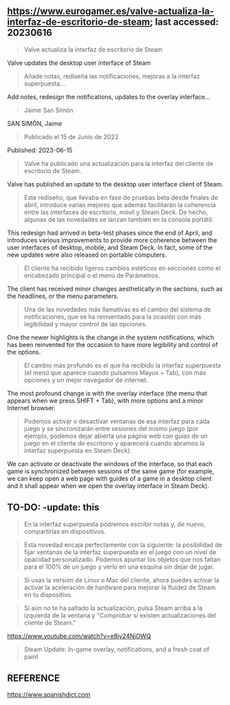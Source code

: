 ## https://www.eurogamer.es/valve-actualiza-la-interfaz-de-escritorio-de-steam; last accessed: 20230616

> Valve actualiza la interfaz de escritorio de Steam

Valve updates the desktop user interface of Steam

> Añade notas, rediseña las notificaciones, mejoras a la interfaz superpuesta...

Add notes, redesign the notifications, updates to the overlay interface...

> Jaime San Simón

SAN SIMÓN, Jaime

> Publicado el 15 de Junio de 2023

Published: 2023-06-15

> Valve ha publicado una actualización para la interfaz del cliente de escritorio de Steam.

Valve has published an update to the desktop user interface client of Steam.

> Este rediseño, que llevaba en fase de pruebas beta desde finales de abril, introduce varias mejores que además facilitarán la coherencia entre las interfaces de escritorio, móvil y Steam Deck. De hecho, algunas de las novedades se lanzan también en la consola portátil.

This redesign had arrived in beta-test phases since the end of April, and introduces various improvements to provide more coherence between the user interfaces of desktop, mobile, and Steam Deck. In fact, some of the new updates were also released on portable computers.

> El cliente ha recibido ligeros cambios estéticos en secciones como el encabezado principal o el menú de Parámetros.

The client has received minor changes aesthetically in the sections, such as the headlines, or the menu parameters.

> Una de las novedades más llamativas es el cambio del sistema de notificaciones, que se ha reinventado para la ocasión con más legibilidad y mayor control de las opciones.

One the newer highlights is the change in the system notifications, which has been reinvented for the occasion to have more legibility and control of the options.

> El cambio más profundo es el que ha recibido la interfaz superpuesta (el menú que aparece cuando pulsamos Mayus + Tab), con más opciones y un mejor navegador de internet. 

The most profound change is with the overlay interface (the menu that appears when we press SHIFT + Tab), with more options and a minor Internet browser.

> Podemos activar o desactivar ventanas de esa interfaz para cada juego y se sincronizarán entre sesiones del mismo juego (por ejemplo, podemos dejar abierta una página web con guías de un juego en el cliente de escritorio y aparecerá cuando abramos la interfaz superpuesta en Steam Deck).

We can activate or deactivate the windows of the interface, so that each game is synchronized between sessions of the same game (for example, we can keep open a web page with guides of a game in a desktop client and it shall appear when we open the overlay interface in Steam Deck).

## TO-DO: -update: this

> En la interfaz superpuesta podremos escribir notas y, de nuevo, compartirlas en dispositivos.

> Esta novedad encaja perfectamente con la siguiente: la posibilidad de fijar ventanas de la interfaz superpuesta en el juego con un nivel de opacidad personalizado. Podemos apuntar los objetos que nos faltan para el 100% de un juego y verlo en una esquina sin dejar de jugar.

> Si usas la versión de Linux o Mac del cliente, ahora puedes activar la activar la aceleración de hardware para mejorar la fluidez de Steam en tu dispositivo.

> Si aún no te ha saltado la actualización, pulsa Steam arriba a la izquierda de la ventana y "Comprobar si existen actualizaciones del cliente de Steam."

https://www.youtube.com/watch?v=e8jv24NjOWQ

> Steam Update: In-game overlay, notifications, and a fresh coat of paint

## REFERENCE

https://www.spanishdict.com
